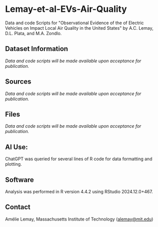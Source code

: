 # Lemay-et-al-EVs-Air-Quality
Data and code Scripts for "Observational Evidence of the of Electric Vehicles on Impact Local Air Quality in the United States" by A.C. Lemay, D.L. Plata, and M.A. Zondlo.

## Dataset Information
*Data and code scripts will be made available upon acceptance for publication.*

## Sources
*Data and code scripts will be made available upon acceptance for publication.*

## Files
*Data and code scripts will be made available upon acceptance for publication.*

## AI Use: 
ChatGPT was queried for several lines of R code for data formatting and plotting.

## Software
Analysis was performed in R version 4.4.2 using RStudio 2024.12.0+467.

## Contact
Amélie Lemay, Massachusetts Institute of Technology (alemay@mit.edu)
